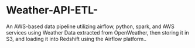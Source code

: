 # Weather-API-ETL-
An AWS-based data pipeline utilizing airflow, python, spark, and AWS services using Weather Data extracted from OpenWeather, then storing  it in S3, and loading it into Redshift using the Airflow platform..
